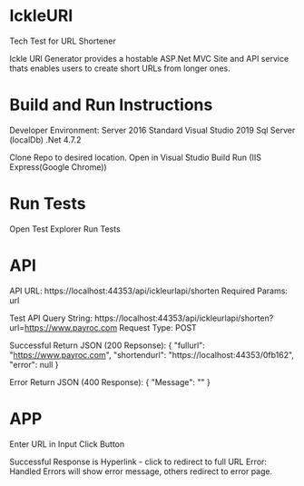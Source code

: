 # IckleURl
Tech Test for URL Shortener

Ickle URl Generator provides a hostable ASP.Net MVC Site and API service thats enables users to create short URLs from longer ones.

# Build and Run Instructions

Developer Environment:
Server 2016 Standard
Visual Studio 2019
Sql Server (localDb)
.Net 4.7.2

Clone Repo to desired location.
Open in Visual Studio
Build
Run (IIS Express(Google Chrome))

# Run Tests
Open Test Explorer
Run Tests

# API
API URL:  https://localhost:44353/api/ickleurlapi/shorten
Required Params: url

Test API Query String:  https://localhost:44353/api/ickleurlapi/shorten?url=https://www.payroc.com
Request Type: POST

Successful Return JSON (200 Repsonse): 
{
  "fullurl": "https://www.payroc.com",
  "shortendurl": "https://localhost:44353/0fb162",
  "error": null
}

Error Return JSON (400 Response):
{
  "Message": "<Specific Error Message>"
}

# APP
Enter URL in Input
Click Button

Successful Response is Hyperlink - click to redirect to full URL
Error:  Handled Errors will show error message, others redirect to error page.
